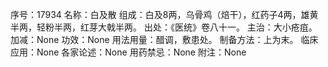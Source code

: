 序号：17934
名称：白及散
组成：白及8两，乌骨鸡（焙干），红药子4两，雄黄半两，轻粉半两，红芽大戟半两。
出处：《医统》卷八十一。
主治：大小疮疽。
加减：None
功效：None
用法用量：醋调，敷患处。
制备方法：上为末。
临床应用：None
各家论述：None
用药禁忌：None
附注：None
